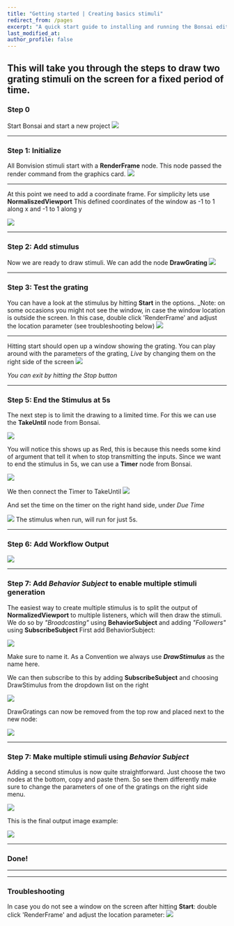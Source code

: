 ```yaml
---
title: "Getting started | Creating basics stimuli"
redirect_from: /pages
excerpt: "A quick start guide to installing and running the Bonsai editor."
last_modified_at: 
author_profile: false
---
```

## This will take you through the steps to draw two grating stimuli on the screen for a fixed period of time.

### Step 0
Start Bonsai and start a new project
![](https://github.com/amansaleem/BonVision/blob/master/docs/Images/CreateBasic/Creating_Basic_Step0.PNG)
***
### Step 1: Initialize
All Bonvision stimuli start with a **RenderFrame** node.
This node passed the render command from the graphics card. 
![](https://github.com/amansaleem/BonVision/blob/master/docs/Images/CreateBasic/Creating_Basic_Step1_renderFrame.PNG)
***
At this point we need to add a coordinate frame. For simplicity lets use **NormaliszedViewport**
This defined coordinates of the window as -1 to 1 along x and -1 to 1 along y

![](https://github.com/amansaleem/BonVision/blob/master/docs/Images/CreateBasic/Creating_Basic_Step2_normalizedViewport.PNG)
***
### Step 2: Add stimulus
Now we are ready to draw stimuli. We can add the node **DrawGrating**
![](https://github.com/amansaleem/BonVision/blob/master/docs/Images/CreateBasic/Creating_Basic_Step3_1_drawGratings.PNG)

***
### Step 3: Test the grating
You can have a look at the stimulus by hitting **Start** in the options. _Note: on some occasions you might not see the window, in case the window location is outside the screen. In this case, double click 'RenderFrame' and adjust the location parameter (see troubleshooting below)
![](https://github.com/amansaleem/BonVision/blob/master/docs/Images/CreateBasic/Creating_Basic_Step3_2_drawBasicStart.PNG)
***
Hitting start should open up a window showing the grating. You can play around with the parameters of the grating, _Live_ by changing them on the right side of the screen
![](https://github.com/amansaleem/BonVision/blob/master/docs/Images/CreateBasic/Creating_Basic_Step3_3_parameterSettings.PNG)

_You can exit by hitting the Stop button_
***
### Step 5: End the Stimulus at 5s
The next step is to limit the drawing to a limited time. For this we can use the **TakeUntil** node from Bonsai. 

![](https://github.com/amansaleem/BonVision/blob/master/docs/Images/CreateBasic/Creating_Basic_Step4_TakeUntil.PNG)

You will notice this shows up as Red, this is because this needs some kind of argument that tell it when to stop transmitting the inputs. Since we want to end the stimulus in 5s, we can use a **Timer** node from Bonsai. 

![](https://github.com/amansaleem/BonVision/blob/master/docs/Images/CreateBasic/Creating_Basic_Step5_Timer.PNG)

We then connect the Timer to TakeUntil 
![](https://github.com/amansaleem/BonVision/blob/master/docs/Images/CreateBasic/Creating_Basic_Step5_ConnectTimer.PNG)

And set the time on the timer on the right hand side, under _Due Time_

![](https://github.com/amansaleem/BonVision/blob/master/docs/Images/CreateBasic/Creating_Basic_Step6_SetTimer.PNG)
The stimulus when run, will run for just 5s. 

***
### Step 6: Add Workflow Output
![](https://github.com/amansaleem/BonVision/blob/master/docs/Images/CreateBasic/Creating_Basic_Step7_AddWorkflow.PNG)

***
### Step 7: Add _Behavior Subject_ to enable multiple stimuli generation
The easiest way to create multiple stimulus is to split the output of **NormalizedViewport** to multiple listeners, which will then draw the stimuli. We do so by _"Broadcasting"_ using **BehaviorSubject** and adding _"Followers"_ using **SubscribeSubject**
First add BehaviorSubject:

![](https://github.com/amansaleem/BonVision/blob/master/docs/Images/CreateBasic/Creating_Basic_Step8_1_BehaviorSubject.PNG)

Make sure to name it. As a Convention we always use _**DrawStimulus**_ as the name here.

We can then subscribe to this by adding **SubscribeSubject** and choosing DrawStimulus from the dropdown list on the right

![](https://github.com/amansaleem/BonVision/blob/master/docs/Images/CreateBasic/Creating_Basic_Step8_1_SubscribeSubject.PNG)

DrawGratings can now be removed from the top row and placed next to the new node:

![](https://github.com/amansaleem/BonVision/blob/master/docs/Images/CreateBasic/Creating_Basic_Step8_2_full.PNG)

***
### Step 7: Make multiple stimuli using _Behavior Subject_
Adding a second stimulus is now quite straightforward. Just choose the two nodes at the bottom, copy and paste them. So see them differently make sure to change the parameters of one of the gratings on the right side menu.

![](https://github.com/amansaleem/BonVision/blob/master/docs/Images/CreateBasic/Creating_Basic_Step8_2_full_twoGratings.PNG)

This is the final output image example:

![](https://github.com/amansaleem/BonVision/blob/master/docs/Images/CreateBasic/Creating_Basic_Step8_2_full_twoGratings_output.PNG)
***
### Done!

***
***
### Troubleshooting 
In case you do not see a window on the screen after hitting **Start**: double click 'RenderFrame' and adjust the location parameter:
![](https://github.com/amansaleem/BonVision/blob/master/docs/Images/CreateBasic/ShaderWindow.PNG)
